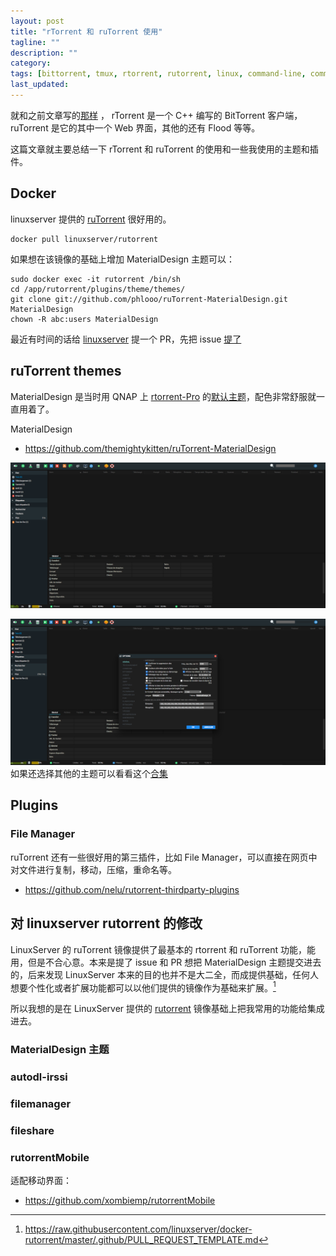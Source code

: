```yaml
---
layout: post
title: "rTorrent 和 ruTorrent 使用"
tagline: ""
description: ""
category:
tags: [bittorrent, tmux, rtorrent, rutorrent, linux, command-line, command, ]
last_updated:
---
```


就和之前文章写的[那样](/post/2018/04/bittorrent-client.html) ， rTorrent 是一个 C++ 编写的 BitTorrent 客户端，ruTorrent 是它的其中一个 Web 界面，其他的还有 Flood 等等。

这篇文章就主要总结一下 rTorrent 和 ruTorrent 的使用和一些我使用的主题和插件。

## Docker

linuxserver 提供的 [ruTorrent](https://hub.docker.com/r/linuxserver/rutorrent/) 很好用的。

	docker pull linuxserver/rutorrent

如果想在该镜像的基础上增加 MaterialDesign 主题可以：

	sudo docker exec -it rutorrent /bin/sh
	cd /app/rutorrent/plugins/theme/themes/
	git clone git://github.com/phlooo/ruTorrent-MaterialDesign.git MaterialDesign
	chown -R abc:users MaterialDesign

最近有时间的话给 [linuxserver](https://github.com/linuxserver/docker-rutorrent/issues/152) 提一个 PR，先把 issue [提了](https://github.com/linuxserver/docker-rutorrent/issues/152)


## ruTorrent themes

MaterialDesign 是当时用 QNAP 上 [rtorrent-Pro](https://forum.qnap.net.pl/download/rtorrent-pro-x86_64.17/) 的[默认主题](https://forum.qnap.net.pl/gallery/photos/rtorrent-pro_ux_ui_rutorrent.4094/)，配色非常舒服就一直用着了。

MaterialDesign

- <https://github.com/themightykitten/ruTorrent-MaterialDesign>

![ruTorrent Web UI Material Design](/assets/rutorrent-material-design-web-ui.png)

![ruTorrent Web UI Material Design Settings](/assets/rutorrent-material-design-web-ui-settings.png)
如果还选择其他的主题可以看看这个[合集](https://github.com/artyuum/3rd-party-ruTorrent-Themes)

## Plugins

### File Manager
ruTorrent 还有一些很好用的第三插件，比如 File Manager，可以直接在网页中对文件进行复制，移动，压缩，重命名等。

- <https://github.com/nelu/rutorrent-thirdparty-plugins>

## 对 linuxserver rutorrent 的修改

LinuxServer 的 ruTorrent 镜像提供了最基本的 rtorrent 和 ruTorrent 功能，能用，但是不合心意。本来是提了 issue 和 PR 想把 MaterialDesign 主题提交进去的，后来发现 LinuxServer 本来的目的也并不是大二全，而成提供基础，任何人想要个性化或者扩展功能都可以以他们提供的镜像作为基础来扩展。[^ref]

[^ref]: <https://raw.githubusercontent.com/linuxserver/docker-rutorrent/master/.github/PULL_REQUEST_TEMPLATE.md>

所以我想的是在 LinuxServer 提供的 [rutorrent](https://github.com/linuxserver/docker-rutorrent/) 镜像基础上把我常用的功能给集成进去。

### MaterialDesign 主题


### autodl-irssi

### filemanager

### fileshare

### rutorrentMobile
适配移动界面：

- <https://github.com/xombiemp/rutorrentMobile>

